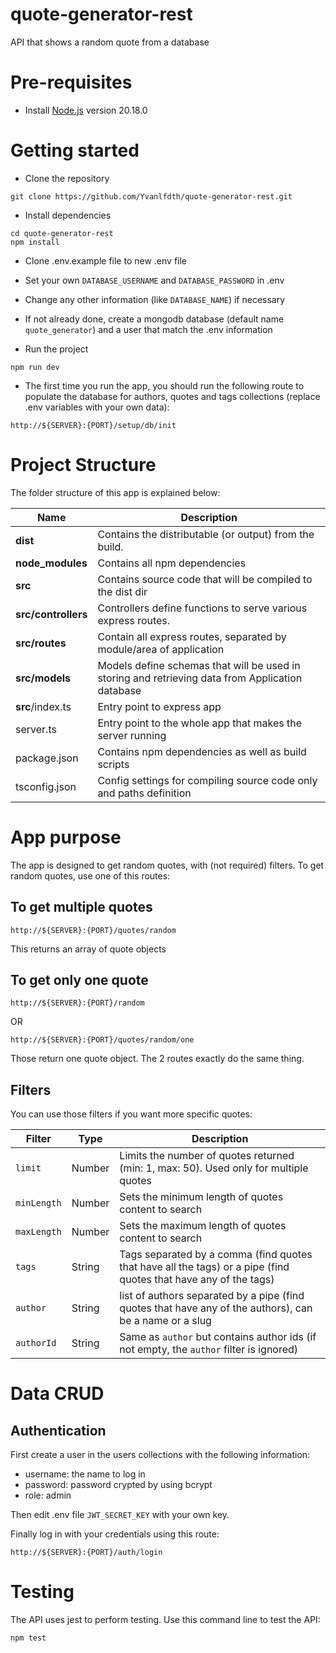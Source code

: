 # quote-generator-rest
API that shows a random quote from a database

# Pre-requisites
- Install [Node.js](https://nodejs.org/en/) version 20.18.0

# Getting started
- Clone the repository
```
git clone https://github.com/Yvanlfdth/quote-generator-rest.git
```
- Install dependencies
```
cd quote-generator-rest
npm install
```
- Clone .env.example file to new .env file
- Set your own `DATABASE_USERNAME` and `DATABASE_PASSWORD` in .env
- Change any other information (like `DATABASE_NAME`) if necessary
- If not already done, create a mongodb database (default name `quote_generator`) and a user that match the .env information

- Run the project
```
npm run dev
```

- The first time you run the app, you should run the following route to populate the database for authors, quotes and tags collections (replace .env variables with your own data):
```
http://${SERVER}:{PORT}/setup/db/init
```

# Project Structure
The folder structure of this app is explained below:

| Name | Description |
| ------------------------ | --------------------------------------------------------------------------------------------- |
| **dist**                 | Contains the distributable (or output) from the build.                                     |
| **node_modules**         | Contains all npm dependencies                                                             |
| **src**                  | Contains source code that will be compiled to the dist dir                               |
| **src/controllers**      | Controllers define functions to serve various express routes.                            |
| **src/routes**           | Contain all express routes, separated by module/area of application                      |
| **src/models**           | Models define schemas that will be used in storing and retrieving data from Application database  |
| **src**/index.ts         | Entry point to express app                                                               |
| server.ts                | Entry point to the whole app that makes the server running                               |
| package.json             | Contains npm dependencies as well as build scripts                                       |
| tsconfig.json            | Config settings for compiling source code only and paths definition                      |

# App purpose
The app is designed to get random quotes, with (not required) filters. To get random quotes, use one of this routes:

## To get multiple quotes
```
http://${SERVER}:{PORT}/quotes/random
```

This returns an array of quote objects

## To get only one quote
```
http://${SERVER}:{PORT}/random
```

OR

```
http://${SERVER}:{PORT}/quotes/random/one
```

Those return one quote object. The 2 routes exactly do the same thing.

## Filters
You can use those filters if you want more specific quotes:

 Filter | Type | Description |
| ------------------------- | -------|----------------------------------------------------------------------------------------------------------------- |
| `limit`                   | Number | Limits the number of quotes returned (min: 1, max: 50). Used only for multiple quotes                            |
| `minLength`               | Number | Sets the minimum length of quotes content to search                                                              |
| `maxLength`               | Number | Sets the maximum length of quotes content to search                                                              |
| `tags`                    | String | Tags separated by a comma (find quotes that have all the tags) or a pipe (find quotes that have any of the tags) |
| `author`                  | String | list of authors separated by a pipe (find quotes that have any of the authors), can be a name or a slug          |
| `authorId`                | String | Same as `author` but contains author ids (if not empty, the `author` filter is ignored)                          |

# Data CRUD

## Authentication
First create a user in the users collections with the following information:
- username: the name to log in
- password: password crypted by using bcrypt
- role: admin

Then edit .env file `JWT_SECRET_KEY` with your own key.

Finally log in with your credentials using this route:
```
http://${SERVER}:{PORT}/auth/login
```

# Testing
The API uses jest to perform testing. Use this command line to test the API:

```
npm test
```